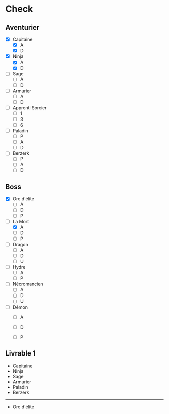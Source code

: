 # Check
## Aventurier
- [x]  Capitaine
    - [x] A
    - [x] D
- [x]  Ninja
    - [x] A
    - [x] D
- [ ]  Sage
    - [ ] A
    - [ ] D
- [ ]  Armurier
    - [ ] A
    - [ ] D
- [ ]  Apprenti Sorcier
    - [ ] 1
    - [ ] 3
    - [ ] 6
- [ ]  Paladin
    - [ ] P
    - [ ] A
    - [ ] D
- [ ]  Berzerk
    - [ ] P
    - [ ] A
    - [ ] D
## Boss
- [x]  Orc d'élite
    - [ ] A
    - [ ] D
    - [ ] P
- [ ]  La Mort
    - [x] A
    - [ ] D
    - [ ] P
- [ ]  Dragon
    - [ ] A
    - [ ] D
    - [ ] U
- [ ]  Hydre
    - [ ] A
    - [ ] P
- [ ]  Nécromancien
    - [ ] A
    - [ ] D
    - [ ] U
- [ ]  Démon
    - [ ] A
    - [ ] D
    - [ ] P


## Livrable 1
- Capitaine
- Ninja
- Sage
- Armurier
- Paladin
- Berzerk
----------
- Orc d'élite

